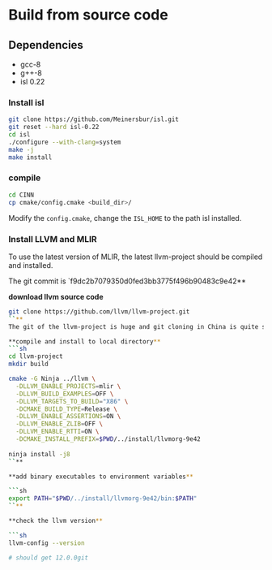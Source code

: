 # Build from source code

## Dependencies

- gcc-8
- g++-8
- isl 0.22

### Install isl


```sh
git clone https://github.com/Meinersbur/isl.git
git reset --hard isl-0.22
cd isl
./configure --with-clang=system
make -j
make install
```

### compile

```sh
cd CINN
cp cmake/config.cmake <build_dir>/
```

Modify the `config.cmake`, change the `ISL_HOME` to the path isl installed.


### Install LLVM and MLIR
To use the latest version of MLIR, the latest llvm-project should be compiled and installed.

The git commit is `f9dc2b7079350d0fed3bb3775f496b90483c9e42**

**download llvm source code**

```sh
git clone https://github.com/llvm/llvm-project.git
``**
The git of the llvm-project is huge and git cloning in China is quite slow, use a http proxy if necessary.

**compile and install to local directory**
```sh
cd llvm-project
mkdir build

cmake -G Ninja ../llvm \
  -DLLVM_ENABLE_PROJECTS=mlir \
  -DLLVM_BUILD_EXAMPLES=OFF \
  -DLLVM_TARGETS_TO_BUILD="X86" \
  -DCMAKE_BUILD_TYPE=Release \
  -DLLVM_ENABLE_ASSERTIONS=ON \
  -DLLVM_ENABLE_ZLIB=OFF \
  -DLLVM_ENABLE_RTTI=ON \
  -DCMAKE_INSTALL_PREFIX=$PWD/../install/llvmorg-9e42
  
ninja install -j8
``**

**add binary executables to environment variables**

```sh
export PATH="$PWD/../install/llvmorg-9e42/bin:$PATH"
``**

**check the llvm version**

```sh
llvm-config --version

# should get 12.0.0git
```
